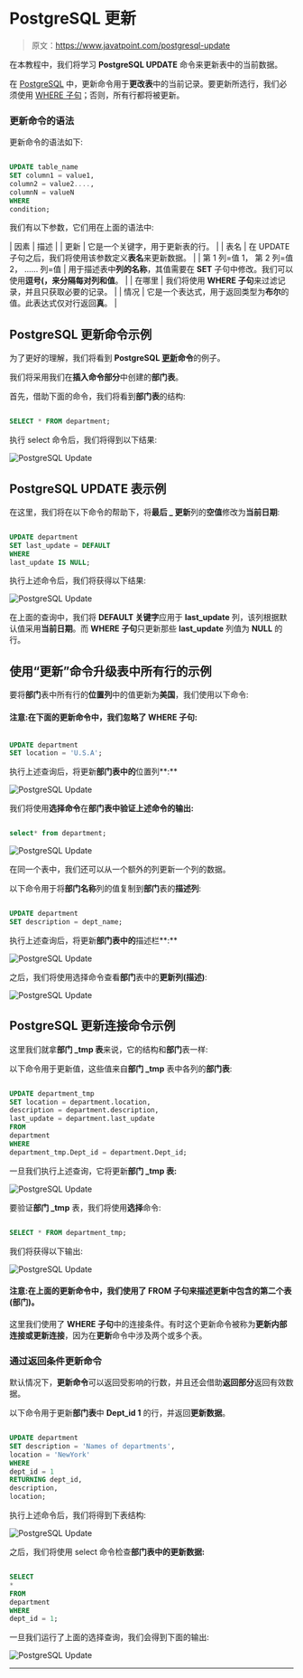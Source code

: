 # PostgreSQL 更新

> 原文：<https://www.javatpoint.com/postgresql-update>

在本教程中，我们将学习 **PostgreSQL UPDATE** 命令来更新表中的当前数据。

在 [PostgreSQL](https://www.javatpoint.com/postgresql-tutorial) 中，更新命令用于**更改表**中的当前记录。要更新所选行，我们必须使用 [WHERE 子句](https://www.javatpoint.com/postgresql-where-clause)；否则，所有行都将被更新。

### 更新命令的语法

更新命令的语法如下:

```sql

UPDATE table_name  
SET column1 = value1, 
column2 = value2...., 
columnN = valueN  
WHERE 
condition;  

```

我们有以下参数，它们用在上面的语法中:

| 因素 | 描述 |
| 更新 | 它是一个关键字，用于更新表的行。 |
| 表名 | 在 UPDATE 子句之后，我们将使用该参数定义**表名**来更新数据。 |
| 第 1 列=值 1，
第 2 列=值 2，
......
列=值 | 用于描述表中**列的名称**，其值需要在 **SET** 子句中修改。我们可以使用**逗号(，**来分隔每对**列和值**。 |
| 在哪里 | 我们将使用 **WHERE 子句**来过滤记录，并且只获取必要的记录。 |
| 情况 | 它是一个表达式，用于返回类型为**布尔**的值。此表达式仅对行返回**真**。 |

## PostgreSQL 更新命令示例

为了更好的理解，我们将看到 **PostgreSQL [更新](https://www.javatpoint.com/postgresql-update)命令**的例子。

我们将采用我们在**插入命令部分**中创建的**部门表**。

首先，借助下面的命令，我们将看到**部门表**的结构:

```sql

SELECT * FROM department;

```

执行 select 命令后，我们将得到以下结果:

![PostgreSQL Update](img/84284606be838eca65c3ac5eea5bb558.png)

## PostgreSQL UPDATE 表示例

在这里，我们将在以下命令的帮助下，将**最后 _ 更新**列的**空值**修改为**当前日期**:

```sql

UPDATE department
SET last_update = DEFAULT
WHERE
last_update IS NULL;

```

执行上述命令后，我们将获得以下结果:

![PostgreSQL Update](img/f24d1e299a847a369bb88d0ed40afbd5.png)

在上面的查询中，我们将 **DEFAULT 关键字**应用于 **last_update** 列，该列根据默认值采用**当前日期**。而 **WHERE 子句**只更新那些 **last_update** 列值为 **NULL** 的行。

## 使用“更新”命令升级表中所有行的示例

要将**部门**表中所有行的**位置列**中的值更新为**美国**，我们使用以下命令:

#### 注意:在下面的更新命令中，我们忽略了 WHERE 子句:

```sql

UPDATE department
SET location = 'U.S.A';

```

执行上述查询后，将更新**部门表中的**位置列**:**

![PostgreSQL Update](img/61babc41c5b3a4a9fec063f21d6fe76d.png)

我们将使用**选择命令**在**部门表中验证上述命令的输出:**

```sql

select* from department;

```

![PostgreSQL Update](img/6a17fc455a169c5afd6e029be7b7c22e.png)

在同一个表中，我们还可以从一个额外的列更新一个列的数据。

以下命令用于将**部门名称**列的值复制到**部门**表的**描述列**:

```sql

UPDATE department
SET description = dept_name;

```

执行上述查询后，将更新**部门表中的**描述栏**:**

![PostgreSQL Update](img/76e27dd8fa1499a25cf4ad6d483136b4.png)

之后，我们将使用选择命令查看**部门**表中的**更新列(描述)**:

![PostgreSQL Update](img/a0e235905b65b66392e38c2cad14c21e.png)

## PostgreSQL 更新连接命令示例

这里我们就拿**部门 _tmp 表**来说，它的结构和**部门**表一样:

以下命令用于更新值，这些值来自**部门 _tmp** 表中各列的**部门表**:

```sql

UPDATE department_tmp
SET location = department.location,
description = department.description,
last_update = department.last_update
FROM
department
WHERE
department_tmp.Dept_id = department.Dept_id;

```

一旦我们执行上述查询，它将更新**部门 _tmp 表:**

![PostgreSQL Update](img/f3b3e9c0db23bc75d293110b2980503f.png)

要验证**部门 _tmp** 表，我们将使用**选择**命令:

```sql

SELECT * FROM department_tmp; 

```

我们将获得以下输出:

![PostgreSQL Update](img/c851fbf4d42a9680c5b5937fa0b6236f.png)

#### 注意:在上面的更新命令中，我们使用了 FROM 子句来描述更新中包含的第二个表(部门)。

这里我们使用了 **WHERE 子句**中的连接条件。有时这个更新命令被称为**更新内部连接或更新连接**，因为在**更新**命令中涉及两个或多个表。

### 通过返回条件更新命令

默认情况下，**更新命令**可以返回受影响的行数，并且还会借助**返回部分**返回有效数据。

以下命令用于更新**部门表**中 **Dept_id 1** 的行，并返回**更新数据**。

```sql

UPDATE department
SET description = 'Names of departments',
location = 'NewYork'
WHERE
dept_id = 1 
RETURNING dept_id,
description,
location;

```

执行上述命令后，我们将得到下表结构:

![PostgreSQL Update](img/69a566ae4f3914f99a84cfb729ab8cb7.png)

之后，我们将使用 select 命令检查**部门表中的更新数据:**

```sql

SELECT
*
FROM
department
WHERE
dept_id = 1;

```

一旦我们运行了上面的选择查询，我们会得到下面的输出:

![PostgreSQL Update](img/8e68c00ad46ef5293ecbcff1d2bb6049.png)

* * *